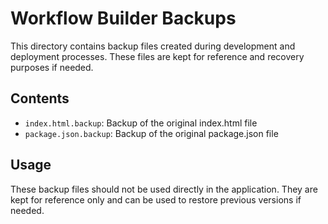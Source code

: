 # Workflow Builder Backups

This directory contains backup files created during development and deployment processes. These files are kept for reference and recovery purposes if needed.

## Contents

- `index.html.backup`: Backup of the original index.html file
- `package.json.backup`: Backup of the original package.json file

## Usage

These backup files should not be used directly in the application. They are kept for reference only and can be used to restore previous versions if needed.
